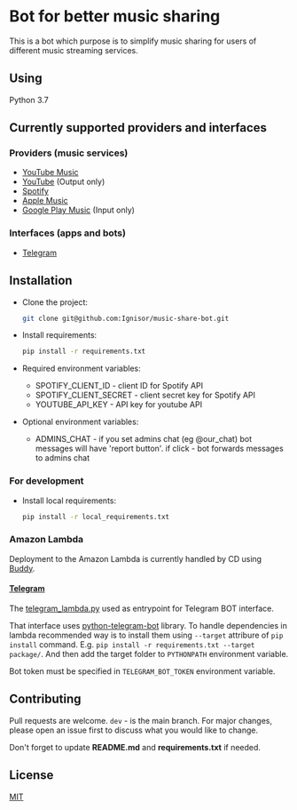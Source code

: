 # Bot for better music sharing
This is a bot which purpose is to simplify music sharing for users of different music streaming services.

## Using
Python 3.7

## Currently supported providers and interfaces
### Providers (music services)
-   [YouTube Music](https://music.youtube.com/)
-   [YouTube](https://www.youtube.com/) (Output only)
-   [Spotify](https://www.spotify.com/)
-   [Apple Music](https://www.apple.com/ru/apple-music/)
-   [Google Play Music](https://play.google.com/music) (Input only)

### Interfaces (apps and bots)
-   [Telegram](https://telegram.org/)

## Installation
-   Clone the project:
    ```bash
    git clone git@github.com:Ignisor/music-share-bot.git
    ```

-   Install requirements:
    ```bash
    pip install -r requirements.txt
    ```

-   Required environment variables:
	-   SPOTIFY_CLIENT_ID - client ID for Spotify API
	-   SPOTIFY_CLIENT_SECRET - client secret key for Spotify API
	-   YOUTUBE_API_KEY - API key for youtube API

-   Optional environment variables:
    -   ADMINS_CHAT - if you set admins chat (eg @our_chat) bot messages will have 'report button'. if click - bot forwards messages to admins chat

### For development
-   Install local requirements:
    ```bash
    pip install -r local_requirements.txt
    ```

### Amazon Lambda
Deployment to the Amazon Lambda is currently handled by CD using [Buddy](https://app.buddy.works/).

#### [Telegram](https://telegram.org/)
The [telegram_lambda.py](telegram_lambda.py) used as entrypoint for Telegram BOT interface. 

That interface uses [python-telegram-bot](https://github.com/python-telegram-bot/python-telegram-bot) library. To handle dependencies in lambda recommended way is to install them using `--target` attribure of `pip install` command. E.g. `pip install -r requirements.txt --target package/`. And then add the target folder to `PYTHONPATH` environment variable.

Bot token must be specified in `TELEGRAM_BOT_TOKEN` environment variable.

## Contributing
Pull requests are welcome. `dev` - is the main branch. For major changes, please open an issue first to discuss what you would like to change.

Don't forget to update **README.md** and **requirements.txt** if needed.

## License
[MIT](https://choosealicense.com/licenses/mit/)
